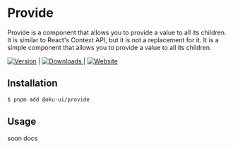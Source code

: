 # Provide
Provide is a component that allows you to provide a value to all its children. It is similar to React's Context API, but it is not a replacement for it. It is a simple component that allows you to provide a value to all its children.

<span><a href="https://www.npmjs.com/package/@oku-ui/provide "><img src="https://img.shields.io/npm/v/@oku-ui/provide?style=flat&colorA=18181B&colorB=28CF8D" alt="Version"></a> </span> | <span> <a href="https://www.npmjs.com/package/@oku-ui/provide"> <img src="https://img.shields.io/npm/dm/@oku-ui/provide?style=flat&colorA=18181B&colorB=28CF8D" alt="Downloads"> </a> </span> | <span> <a href="https://oku-ui.com/primitives/components/provide"><img src="https://img.shields.io/badge/Open%20Documentation-18181B" alt="Website"></a> </span>

## Installation

```sh
$ pnpm add @oku-ui/provide
```

## Usage

soon docs